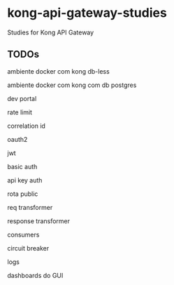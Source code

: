 # kong-api-gateway-studies

Studies for Kong API Gateway

## TODOs

ambiente docker com kong db-less

ambiente docker com kong com db postgres

dev portal

rate limit

correlation id

oauth2

jwt

basic auth

api key auth

rota public

req transformer

response transformer

consumers

circuit breaker

logs

dashboards do GUI
